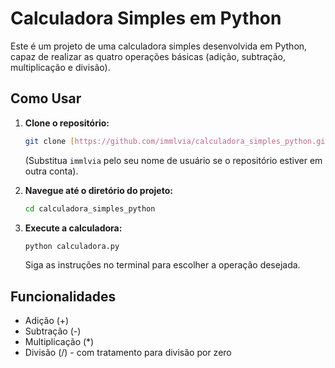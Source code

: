 # Calculadora Simples em Python

Este é um projeto de uma calculadora simples desenvolvida em Python, capaz de realizar as quatro operações básicas (adição, subtração, multiplicação e divisão).

## Como Usar

1.  **Clone o repositório:**
    ```bash
    git clone [https://github.com/immlvia/calculadora_simples_python.git](https://github.com/immlvia/calculadora_simples_python.git)
    ```
    (Substitua `immlvia` pelo seu nome de usuário se o repositório estiver em outra conta).

2.  **Navegue até o diretório do projeto:**
    ```bash
    cd calculadora_simples_python
    ```

3.  **Execute a calculadora:**
    ```bash
    python calculadora.py
    ```

    Siga as instruções no terminal para escolher a operação desejada.

## Funcionalidades

* Adição (+)
* Subtração (-)
* Multiplicação (*)
* Divisão (/) - com tratamento para divisão por zero
